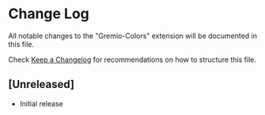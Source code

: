 # Change Log

All notable changes to the "Gremio-Colors" extension will be documented in this file.

Check [Keep a Changelog](http://keepachangelog.com/) for recommendations on how to structure this file.

## [Unreleased]

- Initial release

